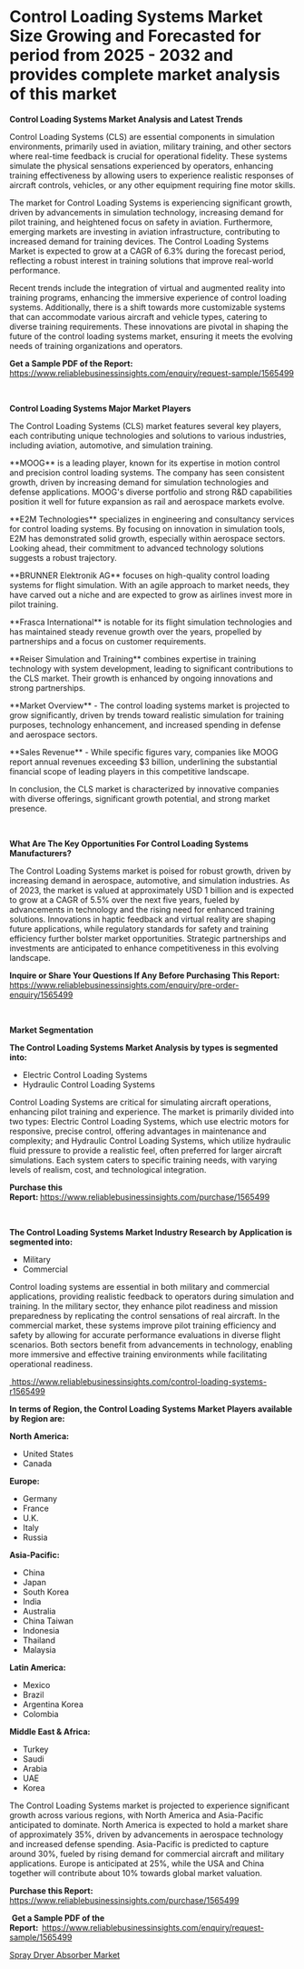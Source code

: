 <p><h1>Control Loading Systems Market Size Growing and Forecasted for period from 2025 - 2032 and provides complete market analysis of this market</h1></p><p><strong>Control Loading Systems Market Analysis and Latest Trends</strong></p>
<p><p>Control Loading Systems (CLS) are essential components in simulation environments, primarily used in aviation, military training, and other sectors where real-time feedback is crucial for operational fidelity. These systems simulate the physical sensations experienced by operators, enhancing training effectiveness by allowing users to experience realistic responses of aircraft controls, vehicles, or any other equipment requiring fine motor skills.</p><p>The market for Control Loading Systems is experiencing significant growth, driven by advancements in simulation technology, increasing demand for pilot training, and heightened focus on safety in aviation. Furthermore, emerging markets are investing in aviation infrastructure, contributing to increased demand for training devices. The Control Loading Systems Market is expected to grow at a CAGR of 6.3% during the forecast period, reflecting a robust interest in training solutions that improve real-world performance.</p><p>Recent trends include the integration of virtual and augmented reality into training programs, enhancing the immersive experience of control loading systems. Additionally, there is a shift towards more customizable systems that can accommodate various aircraft and vehicle types, catering to diverse training requirements. These innovations are pivotal in shaping the future of the control loading systems market, ensuring it meets the evolving needs of training organizations and operators.</p></p>
<p><strong>Get a Sample PDF of the Report:&nbsp;</strong> <a href="https://www.reliablebusinessinsights.com/enquiry/request-sample/1565499?utm_campaign=1581&utm_medium=2&utm_source=Github&utm_content=ia&utm_term=16022025&utm_id=control-loading-systems">https://www.reliablebusinessinsights.com/enquiry/request-sample/1565499</a></p>
<p>&nbsp;</p>
<p><strong>Control Loading Systems Major Market Players</strong></p>
<p><p>The Control Loading Systems (CLS) market features several key players, each contributing unique technologies and solutions to various industries, including aviation, automotive, and simulation training.</p><p>**MOOG** is a leading player, known for its expertise in motion control and precision control loading systems. The company has seen consistent growth, driven by increasing demand for simulation technologies and defense applications. MOOG's diverse portfolio and strong R&D capabilities position it well for future expansion as rail and aerospace markets evolve.</p><p>**E2M Technologies** specializes in engineering and consultancy services for control loading systems. By focusing on innovation in simulation tools, E2M has demonstrated solid growth, especially within aerospace sectors. Looking ahead, their commitment to advanced technology solutions suggests a robust trajectory.</p><p>**BRUNNER Elektronik AG** focuses on high-quality control loading systems for flight simulation. With an agile approach to market needs, they have carved out a niche and are expected to grow as airlines invest more in pilot training.</p><p>**Frasca International** is notable for its flight simulation technologies and has maintained steady revenue growth over the years, propelled by partnerships and a focus on customer requirements.</p><p>**Reiser Simulation and Training** combines expertise in training technology with system development, leading to significant contributions to the CLS market. Their growth is enhanced by ongoing innovations and strong partnerships.</p><p>**Market Overview** - The control loading systems market is projected to grow significantly, driven by trends toward realistic simulation for training purposes, technology enhancement, and increased spending in defense and aerospace sectors.</p><p>**Sales Revenue** - While specific figures vary, companies like MOOG report annual revenues exceeding $3 billion, underlining the substantial financial scope of leading players in this competitive landscape.</p><p>In conclusion, the CLS market is characterized by innovative companies with diverse offerings, significant growth potential, and strong market presence.</p></p>
<p>&nbsp;</p>
<p><strong>What Are The Key Opportunities For Control Loading Systems Manufacturers?</strong></p>
<p><p>The Control Loading Systems market is poised for robust growth, driven by increasing demand in aerospace, automotive, and simulation industries. As of 2023, the market is valued at approximately USD 1 billion and is expected to grow at a CAGR of 5.5% over the next five years, fueled by advancements in technology and the rising need for enhanced training solutions. Innovations in haptic feedback and virtual reality are shaping future applications, while regulatory standards for safety and training efficiency further bolster market opportunities. Strategic partnerships and investments are anticipated to enhance competitiveness in this evolving landscape.</p></p>
<p><strong>Inquire or Share Your Questions If Any Before Purchasing This Report:</strong> <a href="https://www.reliablebusinessinsights.com/enquiry/pre-order-enquiry/1565499?utm_campaign=1581&utm_medium=2&utm_source=Github&utm_content=ia&utm_term=16022025&utm_id=control-loading-systems">https://www.reliablebusinessinsights.com/enquiry/pre-order-enquiry/1565499</a></p>
<p>&nbsp;</p>
<p><strong>Market Segmentation</strong></p>
<p><strong>The Control Loading Systems Market Analysis by types is segmented into:</strong></p>
<p><ul><li>Electric Control Loading Systems</li><li>Hydraulic Control Loading Systems</li></ul></p>
<p><p>Control Loading Systems are critical for simulating aircraft operations, enhancing pilot training and experience. The market is primarily divided into two types: Electric Control Loading Systems, which use electric motors for responsive, precise control, offering advantages in maintenance and complexity; and Hydraulic Control Loading Systems, which utilize hydraulic fluid pressure to provide a realistic feel, often preferred for larger aircraft simulations. Each system caters to specific training needs, with varying levels of realism, cost, and technological integration.</p></p>
<p><strong>Purchase this Report:&nbsp;</strong><a href="https://www.reliablebusinessinsights.com/purchase/1565499?utm_campaign=1581&utm_medium=2&utm_source=Github&utm_content=ia&utm_term=16022025&utm_id=control-loading-systems">https://www.reliablebusinessinsights.com/purchase/1565499</a></p>
<p>&nbsp;</p>
<p><strong>The Control Loading Systems Market Industry Research by Application is segmented into:</strong></p>
<p><ul><li>Military</li><li>Commercial</li></ul></p>
<p><p>Control loading systems are essential in both military and commercial applications, providing realistic feedback to operators during simulation and training. In the military sector, they enhance pilot readiness and mission preparedness by replicating the control sensations of real aircraft. In the commercial market, these systems improve pilot training efficiency and safety by allowing for accurate performance evaluations in diverse flight scenarios. Both sectors benefit from advancements in technology, enabling more immersive and effective training environments while facilitating operational readiness.</p></p>
<p><a href="https://www.reliablebusinessinsights.com/control-loading-systems-r1565499?utm_campaign=1581&utm_medium=2&utm_source=Github&utm_content=ia&utm_term=16022025&utm_id=control-loading-systems">&nbsp;https://www.reliablebusinessinsights.com/control-loading-systems-r1565499</a></p>
<p><strong>In terms of Region, the Control Loading Systems Market Players available by Region are:</strong></p>
<p>
    <p> <strong> North America: </strong>
        <ul>
            <li>United States</li>
            <li>Canada</li>
        </ul>
        </p> 
    <p> <strong> Europe: </strong>
        <ul>
            <li>Germany</li>
            <li>France</li>
            <li>U.K.</li>
            <li>Italy</li>
            <li>Russia</li>
        </ul>
        </p> 
    <p> <strong> Asia-Pacific: </strong>
        <ul>
            <li>China</li>
            <li>Japan</li>
            <li>South Korea</li>
            <li>India</li>
            <li>Australia</li>
            <li>China Taiwan</li>
            <li>Indonesia</li>
            <li>Thailand</li>
            <li>Malaysia</li>
        </ul>
        </p> 
    <p> <strong> Latin America: </strong>
        <ul>
            <li>Mexico</li>
            <li>Brazil</li>
            <li>Argentina Korea</li>
            <li>Colombia</li>
        </ul>
        </p> 
    <p> <strong> Middle East & Africa: </strong>
        <ul>
            <li>Turkey</li>
            <li>Saudi</li>
            <li>Arabia</li>
            <li>UAE</li>
            <li>Korea</li>
        </ul>
    </p>
    </p>
<p><p>The Control Loading Systems market is projected to experience significant growth across various regions, with North America and Asia-Pacific anticipated to dominate. North America is expected to hold a market share of approximately 35%, driven by advancements in aerospace technology and increased defense spending. Asia-Pacific is predicted to capture around 30%, fueled by rising demand for commercial aircraft and military applications. Europe is anticipated at 25%, while the USA and China together will contribute about 10% towards global market valuation.</p></p>
<p><strong>Purchase this Report: </strong><a href="https://www.reliablebusinessinsights.com/purchase/1565499?utm_campaign=1581&utm_medium=2&utm_source=Github&utm_content=ia&utm_term=16022025&utm_id=control-loading-systems">https://www.reliablebusinessinsights.com/purchase/1565499</a></p>
<p>&nbsp;<strong>Get a Sample PDF of the Report:&nbsp;&nbsp;</strong><a href="https://www.reliablebusinessinsights.com/enquiry/request-sample/1565499?utm_campaign=1581&utm_medium=2&utm_source=Github&utm_content=ia&utm_term=16022025&utm_id=control-loading-systems">https://www.reliablebusinessinsights.com/enquiry/request-sample/1565499</a></p>
<p><strong></strong></p>
<p><p><a href="https://github.com/willjis/Market-Research-Report-List-1/blob/main/spray-dryer-absorber-market.md?utm_campaign=1581&utm_medium=2&utm_source=Github&utm_content=ia&utm_term=16022025&utm_id=control-loading-systems">Spray Dryer Absorber Market</a></p></p>